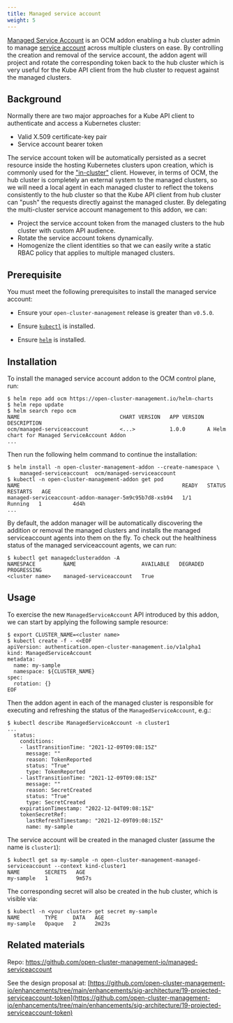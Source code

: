 ```yaml
---
title: Managed service account
weight: 5
---
```




[Managed Service Account](https://github.com/open-cluster-management-io/managed-serviceaccount)
is an OCM addon enabling a hub cluster admin to manage [service account](https://kubernetes.io/docs/reference/access-authn-authz/service-accounts-admin/)
across multiple clusters on ease. By controlling the creation and removal of
the service account, the addon agent will project and rotate the corresponding
token back to the hub cluster which is very useful for the Kube API client from
the hub cluster to request against the managed clusters.

## Background

Normally there are two major approaches for a Kube API client to authenticate
and access a Kubernetes cluster:

- Valid X.509 certificate-key pair
- Service account bearer token

The service account token will be automatically persisted as a secret
resource inside the hosting Kubernetes clusters upon creation, which is commonly
used for the ["in-cluster"](https://github.com/kubernetes/client-go/tree/master/examples/in-cluster-client-configuration)
client. However, in terms of OCM, the hub cluster is completely an external
system to the managed clusters, so we will need a local agent in each managed
cluster to reflect the tokens consistently to the hub cluster so that the
Kube API client from hub cluster can "push" the requests directly against the
managed cluster. By delegating the multi-cluster service account management to
this addon, we can:

- Project the service account token from the managed clusters to the hub cluster
  with custom API audience.
- Rotate the service account tokens dynamically.
- Homogenize the client identities so that we can easily write a static RBAC
  policy that applies to multiple managed clusters.

## Prerequisite

You must meet the following prerequisites to install the managed service
account:

* Ensure your `open-cluster-management` release is greater than `v0.5.0`.

* Ensure [`kubectl`](https://kubernetes.io/docs/tasks/tools/install-kubectl) is installed.

* Ensure [`helm`](https://helm.sh/docs/intro/install/) is installed.

## Installation

To install the managed service account addon to the OCM control plane, run:

```shell
$ helm repo add ocm https://open-cluster-management.io/helm-charts
$ helm repo update
$ helm search repo ocm
NAME                              	CHART VERSION	APP VERSION	DESCRIPTION
ocm/managed-serviceaccount          <...>           1.0.0       A Helm chart for Managed ServiceAccount Addon
...
```

Then run the following helm command to continue the installation:

```shell
$ helm install -n open-cluster-management-addon --create-namespace \
    managed-serviceaccount  ocm/managed-serviceaccount
$ kubectl -n open-cluster-management-addon get pod
NAME                                                    READY   STATUS    RESTARTS   AGE
managed-serviceaccount-addon-manager-5m9c95b7d8-xsb94   1/1     Running   1          4d4h
...
```

By default, the addon manager will be automatically discovering the addition or
removal the managed clusters and installs the managed serviceaccount agents into
them on the fly. To check out the healthiness status of the managed serviceaccount
agents, we can run:

```shell
$ kubectl get managedclusteraddon -A
NAMESPACE         NAME                     AVAILABLE   DEGRADED   PROGRESSING
<cluster name>    managed-serviceaccount   True
```

## Usage

To exercise the new `ManagedServiceAccount` API introduced by this addon, we
can start by applying the following sample resource:

```shell
$ export CLUSTER_NAME=<cluster name>
$ kubectl create -f - <<EOF
apiVersion: authentication.open-cluster-management.io/v1alpha1
kind: ManagedServiceAccount
metadata:
  name: my-sample
  namespace: ${CLUSTER_NAME}
spec:
  rotation: {}
EOF
```

Then the addon agent in each of the managed cluster is responsible for
executing and refreshing the status of the `ManagedServiceAccount`, e.g.:

```shell
$ kubectl describe ManagedServiceAccount -n cluster1
...
  status:
    conditions:
    - lastTransitionTime: "2021-12-09T09:08:15Z"
      message: ""
      reason: TokenReported
      status: "True"
      type: TokenReported
    - lastTransitionTime: "2021-12-09T09:08:15Z"
      message: ""
      reason: SecretCreated
      status: "True"
      type: SecretCreated
    expirationTimestamp: "2022-12-04T09:08:15Z"
    tokenSecretRef:
      lastRefreshTimestamp: "2021-12-09T09:08:15Z"
      name: my-sample
```

The service account will be created in the managed cluster (assume the name is `cluster1`):
```
$ kubectl get sa my-sample -n open-cluster-management-managed-serviceaccount --context kind-cluster1
NAME        SECRETS   AGE
my-sample   1         9m57s
```

The corresponding secret will also be created in the hub cluster, which is
visible via:

```shell
$ kubectl -n <your cluster> get secret my-sample
NAME        TYPE     DATA   AGE
my-sample   Opaque   2      2m23s
```

## Related materials

Repo: https://github.com/open-cluster-management-io/managed-serviceaccount

See the design proposal at: [https://github.com/open-cluster-management-io/enhancements/tree/main/enhancements/sig-architecture/19-projected-serviceaccount-token](https://github.com/open-cluster-management-io/enhancements/tree/main/enhancements/sig-architecture/19-projected-serviceaccount-token)
